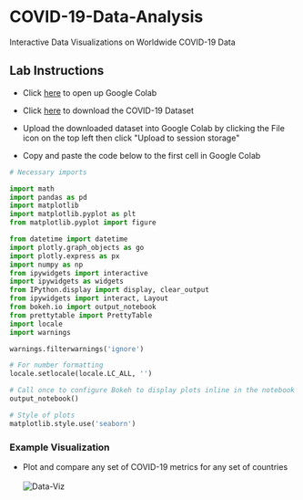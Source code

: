 # COVID-19-Data-Analysis

Interactive Data Visualizations on Worldwide COVID-19 Data

## Lab Instructions
  - Click [here](https://colab.research.google.com/notebooks/intro.ipynb#recent=true) to open up Google Colab
  
  - Click [here](https://covid.ourworldindata.org/data/owid-covid-data.csv) to download the COVID-19 Dataset
  
  - Upload the downloaded dataset into Google Colab by clicking the File icon on the top left then click "Upload to session storage"
  
  - Copy and paste the code below to the first cell in Google Colab
  ```python
  # Necessary imports

  import math
  import pandas as pd
  import matplotlib
  import matplotlib.pyplot as plt
  from matplotlib.pyplot import figure

  from datetime import datetime
  import plotly.graph_objects as go
  import plotly.express as px
  import numpy as np
  from ipywidgets import interactive
  import ipywidgets as widgets
  from IPython.display import display, clear_output
  from ipywidgets import interact, Layout
  from bokeh.io import output_notebook
  from prettytable import PrettyTable
  import locale
  import warnings

  warnings.filterwarnings('ignore')

  # For number formatting 
  locale.setlocale(locale.LC_ALL, '') 

  # Call once to configure Bokeh to display plots inline in the notebook
  output_notebook()

  # Style of plots
  matplotlib.style.use('seaborn')
  ```


### Example Visualization
  - Plot and compare any set of COVID-19 metrics for any set of countries  
    <br>
![Data-Viz](https://github.com/SJUACM/COVID-19-Data-Analysis/blob/main/Interactive%20Plotting%20Example.gif?raw=true)
